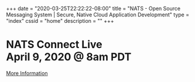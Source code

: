 +++
date = "2020-03-25T22:22:22-08:00"
title = "NATS - Open Source Messaging System | Secure, Native Cloud Application Development"
type = "index"
cssid = "home"
description = ""
+++


# NATS Connect Live <br/> April 9, 2020 @ 8am PDT

<p class="extra-info">
    <a id="download-button" class="btn btn-lg" href="/nats_connect">More Information</a>
</p>